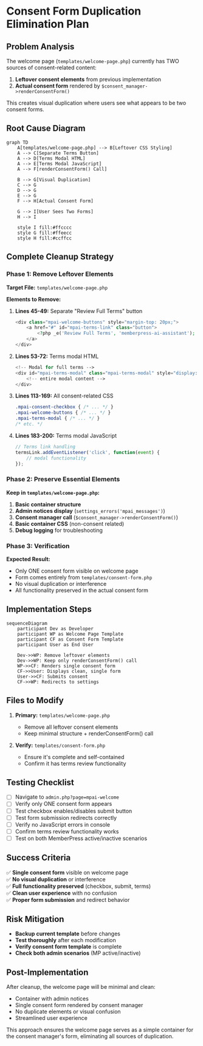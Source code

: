 # Consent Form Duplication Elimination Plan

## Problem Analysis

The welcome page (`templates/welcome-page.php`) currently has TWO sources of consent-related content:

1. **Leftover consent elements** from previous implementation
2. **Actual consent form** rendered by `$consent_manager->renderConsentForm()`

This creates visual duplication where users see what appears to be two consent forms.

## Root Cause Diagram

```mermaid
graph TD
    A[templates/welcome-page.php] --> B[Leftover CSS Styling]
    A --> C[Separate Terms Button]
    A --> D[Terms Modal HTML]
    A --> E[Terms Modal JavaScript]
    A --> F[renderConsentForm() Call]
    
    B --> G[Visual Duplication]
    C --> G
    D --> G
    E --> G
    F --> H[Actual Consent Form]
    
    G --> I[User Sees Two Forms]
    H --> I
    
    style I fill:#ffcccc
    style G fill:#ffeecc
    style H fill:#ccffcc
```

## Complete Cleanup Strategy

### Phase 1: Remove Leftover Elements

**Target File:** `templates/welcome-page.php`

**Elements to Remove:**

1. **Lines 45-49:** Separate "Review Full Terms" button
   ```php
   <div class="mpai-welcome-buttons" style="margin-top: 20px;">
       <a href="#" id="mpai-terms-link" class="button">
           <?php _e('Review Full Terms', 'memberpress-ai-assistant'); ?>
       </a>
   </div>
   ```

2. **Lines 53-72:** Terms modal HTML
   ```php
   <!-- Modal for full terms -->
   <div id="mpai-terms-modal" class="mpai-terms-modal" style="display: none;">
       <!-- entire modal content -->
   </div>
   ```

3. **Lines 113-169:** All consent-related CSS
   ```css
   .mpai-consent-checkbox { /* ... */ }
   .mpai-welcome-buttons { /* ... */ }
   .mpai-terms-modal { /* ... */ }
   /* etc. */
   ```

4. **Lines 183-200:** Terms modal JavaScript
   ```javascript
   // Terms link handling
   termsLink.addEventListener('click', function(event) {
       // modal functionality
   });
   ```

### Phase 2: Preserve Essential Elements

**Keep in `templates/welcome-page.php`:**

1. **Basic container structure**
2. **Admin notices display** (`settings_errors('mpai_messages')`)
3. **Consent manager call** (`$consent_manager->renderConsentForm()`)
4. **Basic container CSS** (non-consent related)
5. **Debug logging** for troubleshooting

### Phase 3: Verification

**Expected Result:**
- Only ONE consent form visible on welcome page
- Form comes entirely from `templates/consent-form.php`
- No visual duplication or interference
- All functionality preserved in the actual consent form

## Implementation Steps

```mermaid
sequenceDiagram
    participant Dev as Developer
    participant WP as Welcome Page Template
    participant CF as Consent Form Template
    participant User as End User
    
    Dev->>WP: Remove leftover elements
    Dev->>WP: Keep only renderConsentForm() call
    WP->>CF: Renders single consent form
    CF->>User: Displays clean, single form
    User->>CF: Submits consent
    CF->>WP: Redirects to settings
```

## Files to Modify

1. **Primary:** `templates/welcome-page.php`
   - Remove all leftover consent elements
   - Keep minimal structure + renderConsentForm() call

2. **Verify:** `templates/consent-form.php`
   - Ensure it's complete and self-contained
   - Confirm it has terms review functionality

## Testing Checklist

- [ ] Navigate to `admin.php?page=mpai-welcome`
- [ ] Verify only ONE consent form appears
- [ ] Test checkbox enables/disables submit button
- [ ] Test form submission redirects correctly
- [ ] Verify no JavaScript errors in console
- [ ] Confirm terms review functionality works
- [ ] Test on both MemberPress active/inactive scenarios

## Success Criteria

✅ **Single consent form** visible on welcome page  
✅ **No visual duplication** or interference  
✅ **Full functionality preserved** (checkbox, submit, terms)  
✅ **Clean user experience** with no confusion  
✅ **Proper form submission** and redirect behavior  

## Risk Mitigation

- **Backup current template** before changes
- **Test thoroughly** after each modification
- **Verify consent form template** is complete
- **Check both admin scenarios** (MP active/inactive)

## Post-Implementation

After cleanup, the welcome page will be minimal and clean:
- Container with admin notices
- Single consent form rendered by consent manager
- No duplicate elements or visual confusion
- Streamlined user experience

This approach ensures the welcome page serves as a simple container for the consent manager's form, eliminating all sources of duplication.